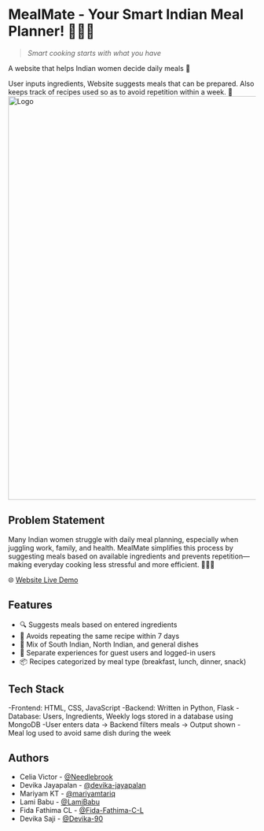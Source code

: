 # MealMate - Your Smart Indian Meal Planner! 👩‍🍳🍲

>*Smart cooking starts with what you have*

A website that helps Indian women decide daily meals 🥘

User inputs ingredients, Website suggests meals that can be prepared. Also keeps track of recipes used so as to avoid repetition within a week. 📝 
<img width="1120" height="820" alt="Logo" src="https://github.com/user-attachments/assets/085550a4-d1e1-478c-a4f3-b202d9c4e141" />

## Problem Statement

Many Indian women struggle with daily meal planning, especially when juggling work, family, and health. MealMate simplifies this process by suggesting meals based on available ingredients and prevents repetition—making everyday cooking less stressful and more efficient. 💁🏻‍♀️


🌐 [Website Live Demo](https://meal-mate-viun.onrender.com/)

## Features

- 🔍 Suggests meals based on entered ingredients
- 🔁 Avoids repeating the same recipe within 7 days
- 🍲 Mix of South Indian, North Indian, and general dishes
- 👤 Separate experiences for guest users and logged-in users
- 📦 Recipes categorized by meal type (breakfast, lunch, dinner, snack)


## Tech Stack

-Frontend: HTML, CSS, JavaScript
-Backend: Written in Python, Flask 
-Database: Users, Ingredients, Weekly logs stored in a database using MongoDB
-User enters data → Backend filters meals → Output shown
-Meal log used to avoid same dish during the week

## Authors

- Celia Victor - [@Needlebrook](https://www.github.com/Needlebrook)
- Devika Jayapalan - [@devika-jayapalan](https://github.com/devika-jayapalan)
- Mariyam KT - [@mariyamtariq](https://www.github.com/mariyamtariq)
- Lami Babu - [@LamiBabu](https://github.com/LamiBabu)
- Fida Fathima CL - [@Fida-Fathima-C-L](https://github.com/Fida-Fathima-C-L)
- Devika Saji - [@Devika-90](https://github.com/Devika-90)
